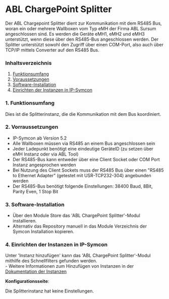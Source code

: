 # ABL ChargePoint Splitter
Der ABL Chargepoint Splitter dient zur Kommunikation mit dem RS485 Bus, woran ein oder mehrere Wallboxen
vom Typ eMH der Firma ABL Sursum angeschlossen sind. Es werden die Geräte eMH1, eMH2 und eMH3 unterstützt,
wenn diese über den RS485-Bus angeschlossen werden. Der Splitter unterstützt sowohl den Zugriff über einen COM-Port,
also auch über TCP/IP mittels Converter auf den RS485 Bus.

### Inhaltsverzeichnis

1. [Funktionsumfang](#1-funktionsumfang)
2. [Voraussetzungen](#2-voraussetzungen)
3. [Software-Installation](#3-software-installation)
4. [Einrichten der Instanzen in IP-Symcon](#4-einrichten-der-instanzen-in-ip-symcon)


### 1. Funktionsumfang

Dies ist die Splitterinstanz, die die Kommunikation mit dem Bus koordiniert.

### 2. Vorraussetzungen

- IP-Symcon ab Version 5.2
- Alle Wallboxen müssen via RS485 an einem Bus angeschlossen sein
- Jeder Ladepunkt benötigt eine eindeutige GeräteID (zu setzen über eMH Instanz oder via ABL Tool)
- Der RS485-Bus kann entweder über eine Client Socket oder COM Port Instanz angesprochen werden
- Bei Nutzung des Client Sockets muss der RS485 Bus über einen "RS485 to Ethernet Adapter" (getestet mit USR-TCP232-304) angebunden werden
- Der RS485-Bus benötigt folgende Einstellungen: 38400 Baud, 8Bit, Parity Even, 1 Stop Bit


### 3. Software-Installation

* Über den Module Store das 'ABL ChargePoint Splitter'-Modul installieren.
* Alternativ das Repository manuell in das Module Verzeichnis der Symcon Installation kopieren.


### 4. Einrichten der Instanzen in IP-Symcon

 Unter 'Instanz hinzufügen' kann das 'ABL ChargePoint Splitter'-Modul mithilfe des Schnellfilters gefunden werden.  
	- Weitere Informationen zum Hinzufügen von Instanzen in der [Dokumentation der Instanzen](https://www.symcon.de/service/dokumentation/konzepte/instanzen/#Instanz_hinzufügen)


__Konfigurationsseite__:

Die Splitterinstanz hat keine Einstellungen.
